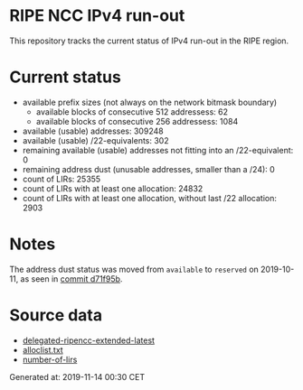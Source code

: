 # RIPE NCC IPv4 run-out
This repository tracks the current status of IPv4 run-out in the RIPE region.

# Current status
- available prefix sizes (not always on the network bitmask boundary)
  - available blocks of consecutive 512 addressess: 62
  - available blocks of consecutive 256 addressess: 1084
- available (usable) addresses: 309248
- available (usable) /22-equivalents: 302
- remaining available (usable) addresses not fitting into an /22-equivalent: 0
- remaining address dust (unusable addresses, smaller than a /24): 0
- count of LIRs: 25355
- count of LIRs with at least one allocation: 24832
- count of LIRs with at least one allocation, without last /22 allocation: 2903

# Notes
The address dust status was moved from `available` to `reserved` on 2019-10-11, as seen in [commit d71f95b](https://github.com/zajdee/ripe-ncc-ipv4-runout/commit/d71f95b1f7c9f639556e395e4ad0f41e54834954).

# Source data
- [delegated-ripencc-extended-latest](https://ftp.ripe.net/pub/stats/ripencc/delegated-ripencc-extended-latest)
- [alloclist.txt](https://ftp.ripe.net/pub/stats/ripencc/membership/alloclist.txt)
- [number-of-lirs](https://labs.ripe.net/statistics/number-of-lirs)

Generated at: 2019-11-14 00:30 CET
